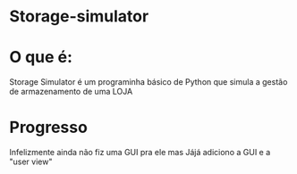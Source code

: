 # Storage-simulator

# O que é:

Storage Simulator é um programinha básico de Python que simula a gestão de armazenamento de uma LOJA

# Progresso
Infelizmente ainda não fiz uma GUI pra ele
mas Jájá adiciono a GUI e a "user view"
